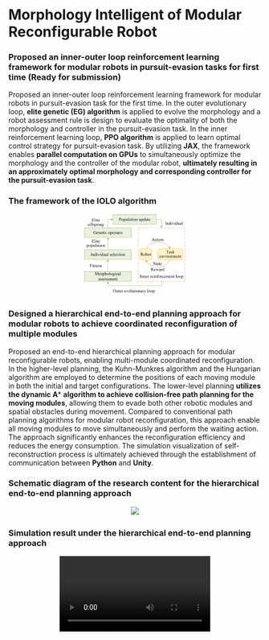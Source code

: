 # Morphology Intelligent of Modular Reconfigurable Robot
### Proposed an inner-outer loop reinforcement learning framework for modular robots in pursuit-evasion tasks for first time (Ready for submission)
Proposed an inner-outer loop reinforcement learning framework for modular robots in pursuit-evasion task for the first time. In the outer evolutionary loop, **elite genetic (EG) algorithm** is applied to evolve the morphology and a robot assessment rule is design to evaluate the optimality of both the morphology and controller in the pursuit-evasion task. In the inner reinforcement learning loop, **PPO algorithm** is applied to learn optimal control strategy for pursuit-evasion task. By utilizing **JAX**, the framework enables **parallel computation on GPUs** to simultaneously optimize the morphology and the controller of the modular robot, **ultimately resulting in an approximately optimal morphology and corresponding controller for the pursuit-evasion task**.  

### The framework of the IOLO algorithm
<div align=center>
<img src="https://github.com/wenweiluo/MI-MRR/blob/main/algorithm%20framework.jpg" width=40%></img>
</div>

### Designed a hierarchical end-to-end planning approach for modular robots to achieve coordinated reconfiguration of multiple modules
Proposed an end-to-end hierarchical planning approach for modular reconfigurable robots, enabling multi-module coordinated reconfiguration. In the higher-level planning, the Kuhn-Munkres algorithm and the Hungarian algorithm are employed to determine the positions of each moving module in both the initial and target configurations. The lower-level planning **utilizes the dynamic A*** **algorithm to achieve collision-free path planning for the moving modules**, allowing them to evade both other robotic modules and spatial obstacles during movement. Compared to conventional path planning algorithms for modular robot reconfiguration, this approach enable all moving modules to move simultaneously and perform the waiting action. The approach significantly enhances the reconfiguration efficiency and reduces the energy consumption. The simulation visualization of self-reconstruction process is ultimately achieved through the establishment of communication between **Python** and **Unity**.

### Schematic diagram of the research content for the hierarchical end-to-end planning approach
<div align=center>
<img src="https://github.com/wenweiluo/MI-MRR/blob/main/hierarchical%20planning.jpg" width=60%></img>
</div>

### Simulation result under the hierarchical end-to-end planning approach
<div align=center>
<video src="https://private-user-images.githubusercontent.com/59788826/380374140-76426007-4dc4-4f2e-a7b6-6b568c6396c0.mp4"></video>
</div>
